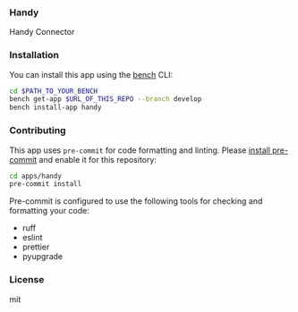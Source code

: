 ### Handy

Handy Connector

### Installation

You can install this app using the [bench](https://github.com/frappe/bench) CLI:

```bash
cd $PATH_TO_YOUR_BENCH
bench get-app $URL_OF_THIS_REPO --branch develop
bench install-app handy
```

### Contributing

This app uses `pre-commit` for code formatting and linting. Please [install pre-commit](https://pre-commit.com/#installation) and enable it for this repository:

```bash
cd apps/handy
pre-commit install
```

Pre-commit is configured to use the following tools for checking and formatting your code:

- ruff
- eslint
- prettier
- pyupgrade

### License

mit
